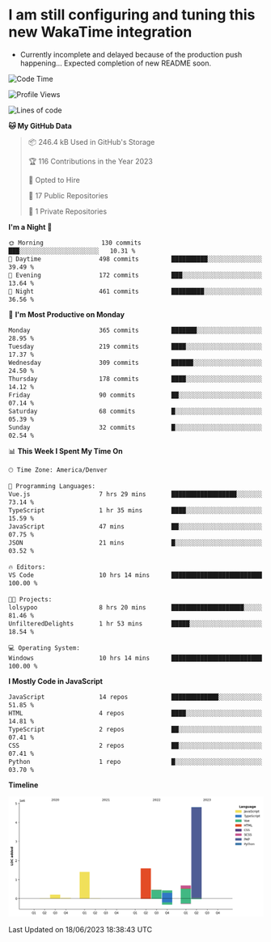 # I am still configuring and tuning this new WakaTime integration
- Currently incomplete and delayed because of the production push happening... Expected completion of new README soon.
<!--START_SECTION:waka-->
![Code Time](http://img.shields.io/badge/Code%20Time-90%20hrs%2027%20mins-blue)

![Profile Views](http://img.shields.io/badge/Profile%20Views-35-blue)

![Lines of code](https://img.shields.io/badge/From%20Hello%20World%20I%27ve%20Written-9.6%20million%20lines%20of%20code-blue)

**🐱 My GitHub Data** 

> 📦 246.4 kB Used in GitHub's Storage 
 > 
> 🏆 116 Contributions in the Year 2023
 > 
> 💼 Opted to Hire
 > 
> 📜 17 Public Repositories 
 > 
> 🔑 1 Private Repositories 
 > 
**I'm a Night 🦉** 

```text
🌞 Morning                130 commits         ███░░░░░░░░░░░░░░░░░░░░░░   10.31 % 
🌆 Daytime                498 commits         ██████████░░░░░░░░░░░░░░░   39.49 % 
🌃 Evening                172 commits         ███░░░░░░░░░░░░░░░░░░░░░░   13.64 % 
🌙 Night                  461 commits         █████████░░░░░░░░░░░░░░░░   36.56 % 
```
📅 **I'm Most Productive on Monday** 

```text
Monday                   365 commits         ███████░░░░░░░░░░░░░░░░░░   28.95 % 
Tuesday                  219 commits         ████░░░░░░░░░░░░░░░░░░░░░   17.37 % 
Wednesday                309 commits         ██████░░░░░░░░░░░░░░░░░░░   24.50 % 
Thursday                 178 commits         ████░░░░░░░░░░░░░░░░░░░░░   14.12 % 
Friday                   90 commits          ██░░░░░░░░░░░░░░░░░░░░░░░   07.14 % 
Saturday                 68 commits          █░░░░░░░░░░░░░░░░░░░░░░░░   05.39 % 
Sunday                   32 commits          █░░░░░░░░░░░░░░░░░░░░░░░░   02.54 % 
```


📊 **This Week I Spent My Time On** 

```text
🕑︎ Time Zone: America/Denver

💬 Programming Languages: 
Vue.js                   7 hrs 29 mins       ██████████████████░░░░░░░   73.14 % 
TypeScript               1 hr 35 mins        ████░░░░░░░░░░░░░░░░░░░░░   15.59 % 
JavaScript               47 mins             ██░░░░░░░░░░░░░░░░░░░░░░░   07.75 % 
JSON                     21 mins             █░░░░░░░░░░░░░░░░░░░░░░░░   03.52 % 

🔥 Editors: 
VS Code                  10 hrs 14 mins      █████████████████████████   100.00 % 

🐱‍💻 Projects: 
lolsypoo                 8 hrs 20 mins       ████████████████████░░░░░   81.46 % 
UnfilteredDelights       1 hr 53 mins        █████░░░░░░░░░░░░░░░░░░░░   18.54 % 

💻 Operating System: 
Windows                  10 hrs 14 mins      █████████████████████████   100.00 % 
```

**I Mostly Code in JavaScript** 

```text
JavaScript               14 repos            █████████████░░░░░░░░░░░░   51.85 % 
HTML                     4 repos             ████░░░░░░░░░░░░░░░░░░░░░   14.81 % 
TypeScript               2 repos             ██░░░░░░░░░░░░░░░░░░░░░░░   07.41 % 
CSS                      2 repos             ██░░░░░░░░░░░░░░░░░░░░░░░   07.41 % 
Python                   1 repo              █░░░░░░░░░░░░░░░░░░░░░░░░   03.70 % 
```



**Timeline**

![Lines of Code chart](https://raw.githubusercontent.com/certifiedbice/certifiedbice/main/assets/bar_graph.png)


 Last Updated on 18/06/2023 18:38:43 UTC
<!--END_SECTION:waka-->
